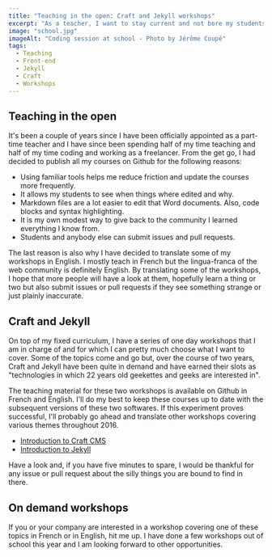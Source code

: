 ```yaml
---
title: "Teaching in the open: Craft and Jekyll workshops"
excerpt: "As a teacher, I want to stay current and not bore my students with outdated technologies. Being a freelancer helps, but I believe teaching in the open can too. All my courses are available for free on Github, and I began translating some of them in English as an experiment."
image: "school.jpg"
imageAlt: "Coding session at school - Photo by Jérôme Coupé"
tags:
  - Teaching
  - Front-end
  - Jekyll
  - Craft
  - Workshops
---
```


## Teaching in the open

It's been a couple of years since I have been officially appointed as a part-time teacher and I have since been spending half of my time teaching and half of my time coding and working as a freelancer. From the get go, I had decided to publish all my courses on Github for the following reasons:

- Using familiar tools helps me reduce friction and update the courses more frequently.
- It allows my students to see when things where edited and why.
- Markdown files are a lot easier to edit that Word documents. Also, code blocks and syntax highlighting.
- It is my own modest way to give back to the community I learned everything I know from.
- Students and anybody else can submit issues and pull requests.

The last reason is also why I have decided to translate some of my workshops in English. I mostly teach in French but the lingua-franca of the web community is definitely English. By translating some of the workshops, I hope that more people will have a look at them, hopefully learn a thing or two but also submit issues or pull requests if they see something strange or just plainly inaccurate.

## Craft and Jekyll

On top of my fixed curriculum, I have a series of one day workshops that I am in charge of and for which I can pretty much choose what I want to cover. Some of the topics come and go but, over the course of two years, Craft and Jekyll have been quite in demand and have earned their slots as "technologies in which 22 years old geekettes and geeks are interested in".

The teaching material for these two workshops is available on Github in French and English. I'll do my best to keep these courses up to date with the subsequent versions of these two softwares. If this experiment proves successful, I'll probably go ahead and translate other workshops covering various themes throughout 2016.

- [Introduction to Craft CMS](https://github.com/jeromecoupe/iad_craftcms_introduction)
- [Introduction to Jekyll](https://github.com/jeromecoupe/iad_jekyll_introduction)

Have a look and, if you have five minutes to spare, I would be thankful for any issue or pull request about the silly things you are bound to find in there.

## On demand workshops

If you or your company are interested in a workshop covering one of these topics in French or in English, hit me up. I have done a few workshops out of school this year and I am looking forward to other opportunities.
